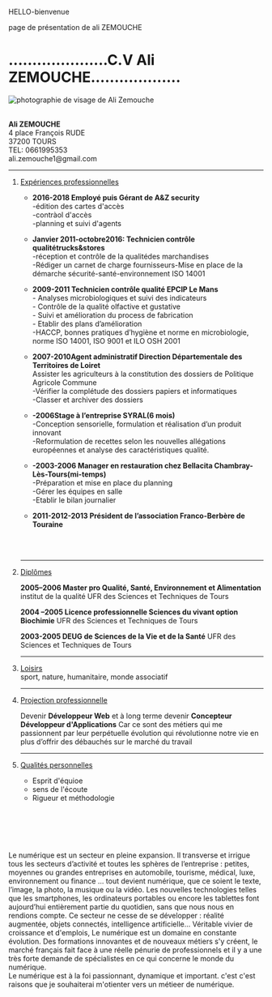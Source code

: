 <p>HELLO-bienvenue</p>
<p>page de présentation de ali ZEMOUCHE</p>
<!DOCTYPE html>
     <HTML>
        <head> 
            <title>PRESENTATION ALI ZEMOUCHE</title>
            <meta charset="UTF-8">
        </head>
        <body>
            <H1> .....................C.V Ali ZEMOUCHE...................</H1>
            <img src="ali.jpg" alt="photographie de visage de Ali Zemouche">
            <br/> <br/>
            <p><b>Ali ZEMOUCHE</b> <br/> 4 place François RUDE<br/> 37200 TOURS <br/> TEL: 0661995353<br/>  ali.zemouche1@gmail.com</p>
            <hr>
            <ol> 
                <li><u> Expériences professionnelles</u> <br></li>
                    <ul>
                        <li><p> <b>2016-2018  Employé puis Gérant de A&Z security </b> <br/>-édition des cartes d'accès<br/> -contràol d'accès<br/> -planning et suivi d'agents</p></li>
                        <li><p> <b>Janvier 2011-octobre2016: Technicien contrôle qualitétrucks&stores</b><br/>-réception et contrôle de la qualitédes marchandises<br/>-Rédiger un carnet de charge fournisseurs-Mise en place de  la démarche  sécurité-santé-environnement ISO 14001</p> </li>
                        <li><p> <b>2009-2011 Technicien contrôle qualité EPCIP Le Mans</b> <br/> - Analyses microbiologiques et suivi des indicateurs<br/>- Contrôle de la qualité olfactive et gustative<br/>- Suivi et amélioration du process de fabrication<br/>- Etablir des plans d’amélioration<br/>-HACCP, bonnes pratiques d’hygiène et norme en microbiologie, norme ISO 14001, ISO 9001 et ILO OSH 2001</p> </li>
                        <li><p> <b>2007-2010Agent administratif Direction Départementale des Territoires de Loiret </b> <br/> Assister les agriculteurs à la constitution des dossiers de Politique Agricole Commune <br/>-Vérifier la complétude des dossiers papiers et informatiques<br/>-Classer et archiver des dossiers</p> </li>
                        <li><p> <b>-2006Stage à l’entreprise SYRAL(6 mois)</b> <br/>-Conception sensorielle, formulation et réalisation d’un produit innovant <br/>-Reformulation de recettes selon les nouvelles allégations européennes et analyse des caractéristiques qualité.</p> </li>
                        <li><p> <b>-2003-2006 Manager en restauration chez Bellacita Chambray-Lès-Tours(mi-temps)</b> <br/> -Préparation et mise en place du planning<br/>-Gérer les équipes en salle<br/>-Etablir le bilan journalier </p></li>
                        <li><p> <b>2011-2012-2013 Président de l’association Franco-Berbère de Touraine</b> </p></li> <br/><br/>
                    </ul> 
            <hr>            
                <li> <u> Diplômes  </u> <br> </li>
                   <p> <b> 2005–2006 Master pro Qualité, Santé, Environnement et Alimentation</b> institut de la qualité UFR des Sciences et Techniques de Tours</p>
                   <p> <b> 2004 –2005 Licence professionnelle Sciences du vivant option Biochimie</b> UFR des Sciences et Techniques de Tours</p>
                   <p> <b> 2003-2005 DEUG de Sciences de la Vie et de la Santé</b> UFR des Sciences  et Techniques de Tours</p>
            <hr>
                <li><p><u> Loisirs </u> <br>  sport, nature, humanitaire, monde associatif</p></li>
                <hr>              
                <li> <u> Projection professionnelle</u> <br> </li>
                   <p>Devenir <strong>Développeur Web</strong> et à long terme devenir <strong>Concepteur Développeur d'Applications</strong> Car ce sont des métiers qui me passionnent par leur perpétuelle évolution qui révolutionne notre vie en plus d’offrir des débauchés sur le marché du travail</p>
                <hr>              
                <li> <u> Qualités personnelles </u> <br> </li>
                    <ul>
                        <li> Esprit d'équioe</li>
                        <li> sens de l'écoute</li>
                        <li> Rigueur et méthodologie</li>
                    </ul>
            </ol>  <br/><br/><br/><br/>
            <p>Le numérique est un secteur en pleine expansion. Il transverse et irrigue tous les secteurs d’activité et toutes les sphères de l’entreprise : petites, moyennes ou grandes entreprises en  automobile, tourisme, médical, luxe, environnement ou finance …  tout devient numérique, que ce soient le texte, l’image, la photo, la musique ou la vidéo. Les nouvelles technologies telles que les smartphones, les ordinateurs portables ou encore les tablettes font aujourd’hui entièrement partie du quotidien, sans que nous nous en rendions compte. Ce secteur ne cesse de se développer : réalité augmentée, objets connectés, intelligence artificielle...
 Véritable vivier de croissance et d'emplois, Le numérique est un domaine en constante évolution. Des formations innovantes et de nouveaux métiers s'y créent, le marché français fait face à une réelle pénurie de professionnels et il y a une très forte demande de spécialistes en ce qui concerne le monde du numérique. <br/>
Le numérique est à la foi passionnant, dynamique et important. c'est c'est raisons que je souhaiterai m'otienter vers un métieer de numérique. <p>
        </body>
     </HTML>
